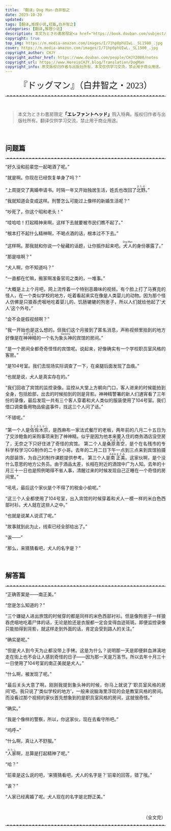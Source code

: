 ```yaml
---
title: 「翻译」Dog Man·白井智之
date: 2023-10-20
updated: 
tags: [翻译,推理小说,短篇,白井智之]
categories: [翻译,推理小说]
description: 本文为ときわ書房限定<a href="https://book.douban.com/subject/36497658/"><b>「エレファントヘッド」</b></a>购入特典的翻译。翻译仅供学习交流，禁止用于商业用途。
copyright: true
top_img: https://m.media-amazon.com/images/I/71hp0phUIwL._SL1500_.jpg
cover: https://m.media-amazon.com/images/I/71hp0phUIwL._SL1500_.jpg
copyright_author: CHJY
copyright_author_href: https://www.douban.com/people/CHJY2000/notes
copyright_url: https://www.HereisCHJY.blog/Translation/DogMan
copyright_info: 原文版权归作者与出版社所有，本文仅供学习交流，禁止用于商业用途。
---
```

<html>
    <head>
        <style>
            @import url('https://fonts.googleapis.com/css2?family=Ma+Shan+Zheng&family=Shippori+Mincho+B1:wght@600&display=swap');
            p {
                text-align:justify;
            }
            b {
                color: Black;
            }
            p a {
                text-decoration: none;
                text-decoration-line: none;
                text-decoration-color: none;
                text-decoration-style: none;
                border-bottom: 2px solid #e3e3e3;
            }
            center {
                font-size: 27PX;
                font-style: bold;
                font-family: 'Shippori Mincho B1', serif;
            }
            hr {
                border: none; /* 移除默认的边框样式 */
                border-top: 2.5px dashed #E3E3E3; /* 设置上边框为1像素的虚线，颜色为黑色 */
            }
        </style>
    </head>
<body>


<center> 『ドッグマン』（白井智之・2023）</center>
<HR>

<BR>

> 本文为ときわ書房限定<a href="https://book.douban.com/subject/36497658/"><b>「エレファントヘッド」</b></a>购入特典。版权归作者与出版社所有。翻译仅供学习交流，禁止用于商业用途。

<BR>

## 问题篇

<HR>

  
“好久没和前辈您一起喝酒了呢。”

“就是啊。你现在已经恢复单身了吗？”

“上周提交了离婚申请书。时隔一年又开始独居生活，姓氏也改回了<ruby>北野<rt>きたの</rt></ruby>。”

“我就知道会变成这样。刑警怎么可能过上像样的新婚生活呢？”

“吵死了，你这个昭和老头！”

“哇哈哈！打起精神来啊，这样下去就要被市民们瞧不起了。”

“根本打不起什么精神啊，不喝点酒的话，根本过不下去。”

“这样啊。那我就和你说一个秘藏的话题，让你振作起来吧。<ruby>犬人<rt>Dog Man</rt></ruby>的身份暴露了。”

“那是啥啊？”

“犬人啊，你不知道吗？”

“一直都在忙嘛，搬家啊准备官司之类的，一堆事。”

“大概是上上个月吧，网上流传着一个特别恶趣味的视频。有个脸上打了马赛克的怪人，在一个类似学校的地方，吃着看起来实在像是人类婴儿的动物。因为那个怪人仿佛是只狼吞虎咽地吃着婴儿的、饥肠辘辘的狗崽子，所以人们就给他起了‘犬人’这个外号。”

“会不会是假视频啊？”

“我一开始也是这么想的。但我们这个月接到了匿名消息，声称视频里拍到的地方好像是在<ruby>神神精<rt>かがじょう</rt></ruby>的一个名为<ruby>象头神<rt>Ganesha</rt></ruby>的宾馆的房间。”

“是一个房间全都奇奇怪怪的宾馆呢。说起来，好像确实有一个学校职员室风格的客房。”

“是104号室。我们去现场实际调查了一下，在桌腿后面发现了血痕。”

“也就是说，犬人是真实存在的。”

“我们回收了宾馆的监控录像。监控从大堂上方朝向门口，客人进来的时候能拍到全身，包括脸部，出去的时候拍到的则是背影。神神精警署的新人们通宵看了三年份的录像，最后发现一共有三个客人穿着和犬人类似的服装使用了104号室。我们借口调查备用物品偷盗事件，找这三个人问了话。”

“不错呢。”

“第一个人是<ruby>佐佐木宗<rt>ささきたかし</rt></ruby>，是西麻布一家法式餐厅的老板，两年前的八月二十五日为了交涉鲍鱼的采购事项来到了神神精。似乎是因为他本来要入住的商务酒店没空房了，无奈之下只好住进了奇怪的宾馆。
第二个人是<ruby>桑原青空<rt>くわばらそら</rt></ruby>，是个在名残市的专科学校学习CG制作的二十岁小哥。去年的二月二日下午一点到三点来到宾馆拍摄内部装饰，为自己的制作课题提供参考。
第三个人是<ruby>南<rt>みまみ</rt></ruby><ruby>正美<rt>まさみ</rt></ruby>。这家伙啊，是个没什么意思的地方公务员。由于酒品太差，长相在附近的酒馆中广为人知。去年的十月三十一日也是照例喝得不省人事，清醒过来的时候发现自己正睡在一个奇怪的房间里。”

“吼吼，最后这个家伙是个不得了的税金小偷呢。”

“这三个人全都使用了104号室，出入宾馆的时候穿着和犬人一模一样的米白色西部衬衫。犬人就在这些人之中。”

“也就是说某人说谎了呢。”

“故事就到此为止，线索已经全部给出了。”

“诶——”

“那么，来猜猜看吧，犬人的名字是？”

  

<BR>

  

## 解答篇

<HR>

  

“正确答案是——南正美。”

“您是怎么知道的？”

“三个嫌疑人进出旅馆的时候穿的都是同样的米色西部衬衫。但是像狗崽子一样狼吞虎咽地吃着尸体的话，无论是脸还是衣服都一定会变得血迹斑斑。即便监控录像只能拍得到背影，就这样走到外面的话，肯定会受到路人的关注。”

“确实是呢。”

“但是犬人到今天为止都没带上手铐。这是为什么？说明那一天是即便鲜血淋漓地走在街上也不会让人感到奇怪的日子——因为那一天是万圣节。所以去年十月三十一日使用了104号室的南正美就是犬人。”

“什么啊，被发现了呢。”

“最后关头大意了啊。刚刚我提到象头神的时候，你马上就说了‘职员室风格的房间’吧。我只说了‘类似学校的地方’，一般来说脑海里浮现的会是教室风格的房间。而没看过那个视频的家伙首先想象到的是职员室风格的房间，这就很奇怪。”

“确实。”

“我是个像样的警察，所以，你这家伙，现在去看守所吧。”

“呜呼~”

“什么啊，真让人不舒服。”

“<ruby>人家<rt>わたし</rt></ruby>啊，总算是打起精神了呢。”

“哈？”

“前辈是这么说的吧，‘来猜猜看吧，犬人的名字是？’前辈的回答，错了哦。”

“诶？”

“人家已经离婚了呢。犬人现在的名字是北野正美。”

<br>

<p style="text-align:right">（全文完）</p>

<hr>
